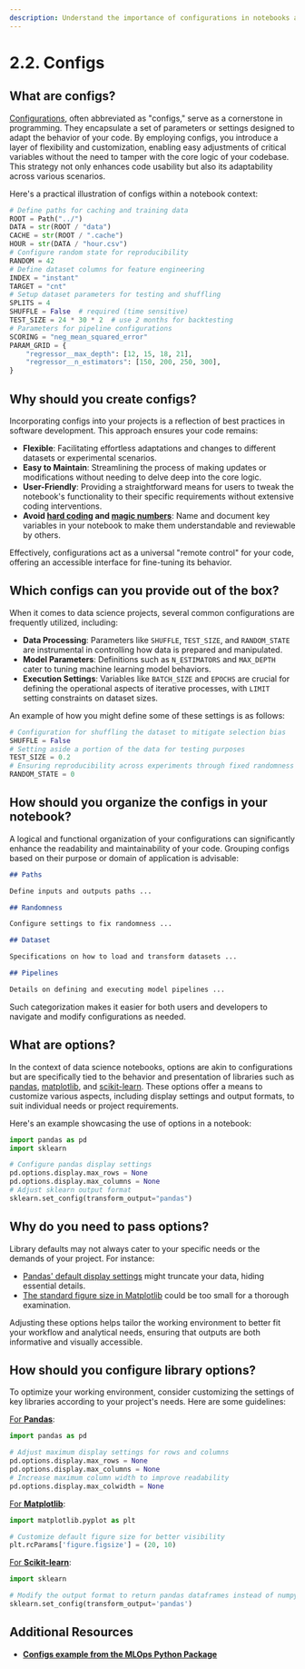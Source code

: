 ```yaml
---
description: Understand the importance of configurations in notebooks and how to structure them effectively to manage project settings and parameters for easy experimentation and reproducibility.
---
```


# 2.2. Configs

## What are configs?

[Configurations](https://en.wikipedia.org/wiki/Computer_configuration), often abbreviated as "configs," serve as a cornerstone in programming. They encapsulate a set of parameters or settings designed to adapt the behavior of your code. By employing configs, you introduce a layer of flexibility and customization, enabling easy adjustments of critical variables without the need to tamper with the core logic of your codebase. This strategy not only enhances code usability but also its adaptability across various scenarios.

Here's a practical illustration of configs within a notebook context:

```python
# Define paths for caching and training data
ROOT = Path("../")
DATA = str(ROOT / "data")
CACHE = str(ROOT / ".cache")
HOUR = str(DATA / "hour.csv")
# Configure random state for reproducibility
RANDOM = 42
# Define dataset columns for feature engineering
INDEX = "instant"
TARGET = "cnt"
# Setup dataset parameters for testing and shuffling
SPLITS = 4
SHUFFLE = False  # required (time sensitive)
TEST_SIZE = 24 * 30 * 2  # use 2 months for backtesting
# Parameters for pipeline configurations
SCORING = "neg_mean_squared_error"
PARAM_GRID = {
    "regressor__max_depth": [12, 15, 18, 21],
    "regressor__n_estimators": [150, 200, 250, 300],
}
```

## Why should you create configs?

Incorporating configs into your projects is a reflection of best practices in software development. This approach ensures your code remains:

- **Flexible**: Facilitating effortless adaptations and changes to different datasets or experimental scenarios.
- **Easy to Maintain**: Streamlining the process of making updates or modifications without needing to delve deep into the core logic.
- **User-Friendly**: Providing a straightforward means for users to tweak the notebook's functionality to their specific requirements without extensive coding interventions.
- **Avoid [hard coding](https://en.wikipedia.org/wiki/Hard_coding) and [magic numbers](https://en.wikipedia.org/wiki/Magic_number_(programming))**: Name and document key variables in your notebook to make them understandable and reviewable by others.

Effectively, configurations act as a universal "remote control" for your code, offering an accessible interface for fine-tuning its behavior.

## Which configs can you provide out of the box?

When it comes to data science projects, several common configurations are frequently utilized, including:

- **Data Processing**: Parameters like `SHUFFLE`, `TEST_SIZE`, and `RANDOM_STATE` are instrumental in controlling how data is prepared and manipulated.
- **Model Parameters**: Definitions such as `N_ESTIMATORS` and `MAX_DEPTH` cater to tuning machine learning model behaviors.
- **Execution Settings**: Variables like `BATCH_SIZE` and `EPOCHS` are crucial for defining the operational aspects of iterative processes, with `LIMIT` setting constraints on dataset sizes.

An example of how you might define some of these settings is as follows:

```python
# Configuration for shuffling the dataset to mitigate selection bias
SHUFFLE = False
# Setting aside a portion of the data for testing purposes
TEST_SIZE = 0.2
# Ensuring reproducibility across experiments through fixed randomness
RANDOM_STATE = 0
```

## How should you organize the configs in your notebook?

A logical and functional organization of your configurations can significantly enhance the readability and maintainability of your code. Grouping configs based on their purpose or domain of application is advisable:

```markdown
## Paths

Define inputs and outputs paths ...

## Randomness

Configure settings to fix randomness ...

## Dataset

Specifications on how to load and transform datasets ...

## Pipelines

Details on defining and executing model pipelines ...
```

Such categorization makes it easier for both users and developers to navigate and modify configurations as needed.

## What are options?

In the context of data science notebooks, options are akin to configurations but are specifically tied to the behavior and presentation of libraries such as [pandas](https://pandas.pydata.org/), [matplotlib](https://matplotlib.org/), and [scikit-learn](https://scikit-learn.org/stable/). These options offer a means to customize various aspects, including display settings and output formats, to suit individual needs or project requirements.

Here's an example showcasing the use of options in a notebook:

```python
import pandas as pd
import sklearn

# Configure pandas display settings
pd.options.display.max_rows = None
pd.options.display.max_columns = None
# Adjust sklearn output format
sklearn.set_config(transform_output="pandas")
```
## Why do you need to pass options?

Library defaults may not always cater to your specific needs or the demands of your project. For instance:

- [Pandas' default display settings](https://pandas.pydata.org/pandas-docs/stable/user_guide/options.html) might truncate your data, hiding essential details.
- [The standard figure size in Matplotlib](https://matplotlib.org/stable/users/explain/customizing.html) could be too small for a thorough examination.

Adjusting these options helps tailor the working environment to better fit your workflow and analytical needs, ensuring that outputs are both informative and visually accessible.

## How should you configure library options?

To optimize your working environment, consider customizing the settings of key libraries according to your project's needs. Here are some guidelines:

[For **Pandas**](https://pandas.pydata.org/pandas-docs/stable/user_guide/options.html):

```python
import pandas as pd

# Adjust maximum display settings for rows and columns
pd.options.display.max_rows = None
pd.options.display.max_columns = None
# Increase maximum column width to improve readability
pd.options.display.max_colwidth = None
```

[For **Matplotlib**](https://matplotlib.org/stable/users/explain/customizing.html):

```python
import matplotlib.pyplot as plt

# Customize default figure size for better visibility
plt.rcParams['figure.figsize'] = (20, 10)
```

[For **Scikit-learn**](https://scikit-learn.org/stable/modules/generated/sklearn.set_config.html):

```python
import sklearn

# Modify the output format to return pandas dataframes instead of numpy arrays
sklearn.set_config(transform_output='pandas')
```

## Additional Resources

- **[Configs example from the MLOps Python Package](https://github.com/fmind/mlops-python-package/blob/main/notebooks/prototype.ipynb)**
